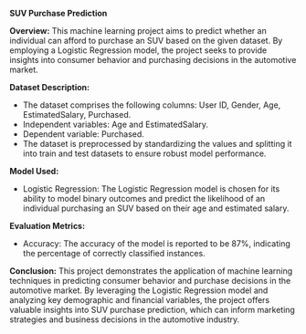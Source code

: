 **SUV Purchase Prediction**

**Overview:**
This machine learning project aims to predict whether an individual can afford to purchase an SUV based on the given dataset. By employing a Logistic Regression model, the project seeks to provide insights into consumer behavior and purchasing decisions in the automotive market.

**Dataset Description:**
- The dataset comprises the following columns: User ID, Gender, Age, EstimatedSalary, Purchased.
- Independent variables: Age and EstimatedSalary.
- Dependent variable: Purchased.
- The dataset is preprocessed by standardizing the values and splitting it into train and test datasets to ensure robust model performance.

**Model Used:**
- Logistic Regression: The Logistic Regression model is chosen for its ability to model binary outcomes and predict the likelihood of an individual purchasing an SUV based on their age and estimated salary.

**Evaluation Metrics:**
- Accuracy: The accuracy of the model is reported to be 87%, indicating the percentage of correctly classified instances.

**Conclusion:**
This project demonstrates the application of machine learning techniques in predicting consumer behavior and purchase decisions in the automotive market. By leveraging the Logistic Regression model and analyzing key demographic and financial variables, the project offers valuable insights into SUV purchase prediction, which can inform marketing strategies and business decisions in the automotive industry.